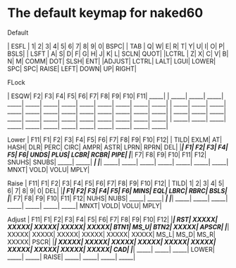 # The default keymap for naked60

Default

| ESFL |     1|     2|     3|     4|     5|     6|     7|     8|     9|     0|  BSPC|
|  TAB |     Q|     W|     E|     R|     T|     Y|     U|     I|     O|     P|  BSLS|
| LSFT |     A|     S|     D|     F|     G|     H|     J|     K|     L|  SCLN|  QUOT|
|LCTRL |     Z|     X|     C|     V|     B|     N|     M|  COMM|   DOT|  SLSH|   ENT|
|ADJUST| LCTRL|  LALT|  LGUI| LOWER|   SPC|   SPC| RAISE|  LEFT|  DOWN|    UP| RIGHT|



FLock

|  ESQW|    F2|    F3|    F4|    F5|    F6|     F7|    F8|    F9|   F10|   F11| _____|
| _____| _____| _____| _____| _____| _____|  _____| _____| _____| _____| _____| _____|
| _____| _____| _____| _____| _____| _____|  _____| _____| _____| _____| _____| _____|
| _____| _____| _____| _____| _____| _____|  _____| _____| _____| _____| _____| _____|
| _____| _____| _____| _____| _____| _____|  _____| _____| _____| _____| _____| _____|


Lower
|  F11|    F1|    F2|    F3|    F4|    F5|     F6|    F7|    F8|    F9|   F10|   F12|
| TILD|  EXLM|    AT|  HASH|   DLR|  PERC|   CIRC|  AMPR|  ASTR|  LPRN|  RPRN|   DEL|
|_____|    F1|    F2|    F3|    F4|    F5|     F6|  UNDS|  PLUS|  LCBR|  RCBR|  PIPE|
|_____|    F7|    F8|  F9|     F10|   F11|    F12| SNUHS| SNUBS| _____| _____| _____|
|_____| _____| _____| _____| _____| _____|  _____| _____|  MNXT|  VOLD|  VOLU|  MPLY|


Raise
|  F11|    F1|    F2|    F3|    F4|    F5|     F6|    F7|    F8|    F9|   F10|   F12|
| TILD|     1|     2|     3|     4|     5|      6|     7|     8|     9|     0|   DEL|
|_____|    F1|    F2|    F3|    F4|    F5|     F6|  MINS|   EQL|  LBRC|  RBRC|  BSLS|
|_____|    F7|    F8|    F9|   F10|   F11|    F12|  NUHS|  NUBS| _____| _____| _____|
|_____| _____| _____| _____| _____| _____|  _____| _____|  MNXT|  VOLD|  VOLU|  MPLY|



Adjust
|  F11|    F1|    F2|    F3|    F4|    F5|     F6|    F7|    F8|    F9|   F10|   F12|
|_____|   RST| XXXXX| XXXXX| XXXXX| XXXXX|  XXXXX|  BTN1|  MS_U|  BTN2| XXXXX| APSCR|
|_____| XXXXX| XXXXX| XXXXX| XXXXX| XXXXX|  XXXXX|  MS_L|  MS_D|  MS_R| XXXXX|  PSCR|
|_____| XXXXX| XXXXX| XXXXX| XXXXX| XXXXX|  XXXXX| XXXXX| XXXXX| XXXXX| XXXXX|   CAD|
|_____| _____| _____| _____| LOWER| _____|  _____| RAISE| _____| _____| _____| _____|

